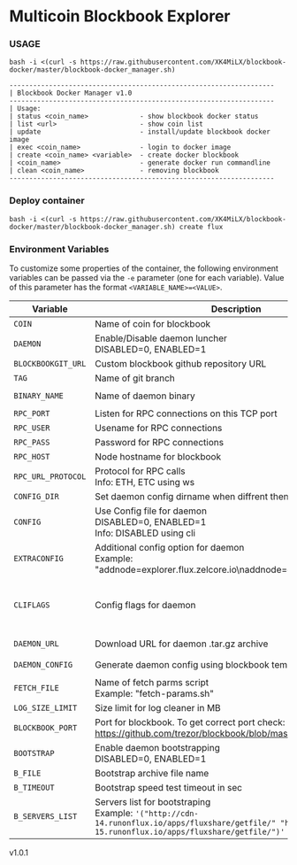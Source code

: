 # Multicoin Blockbook Explorer

### USAGE
```
bash -i <(curl -s https://raw.githubusercontent.com/XK4MiLX/blockbook-docker/master/blockbook-docker_manager.sh)
```
```
-------------------------------------------------------------------
| Blockbook Docker Manager v1.0
-------------------------------------------------------------------
| Usage:
| status <coin_name>             - show blockbook docker status
| list <url>                     - show coin list
| update                         - install/update blockbook docker image
| exec <coin_name>               - login to docker image
| create <coin_name> <variable>  - create docker blockbook
| <coin_name>                    - generate docker run commandline
| clean <coin_name>              - removing blockbook
-------------------------------------------------------------------
```
### Deploy container
```
bash -i <(curl -s https://raw.githubusercontent.com/XK4MiLX/blockbook-docker/master/blockbook-docker_manager.sh) create flux
```

### Environment Variables

To customize some properties of the container, the following environment
variables can be passed via the `-e` parameter (one for each variable).  Value
of this parameter has the format `<VARIABLE_NAME>=<VALUE>`.
 
| Variable       | Description                                  | Required   | Default |
|----------------|----------------------------------------------|------------|---------|
|`COIN`| Name of coin for blockbook | `YES` | `unset` | 
|`DAEMON`| Enable/Disable daemon luncher <br /> DISABLED=0, ENABLED=1  | `NO` | `1` | 
|`BLOCKBOOKGIT_URL`| Custom blockbook github repository URL  | `NO` | `https://github.com/trezor/blockbook.git` | 
|`TAG`| Name of git branch  | `NO` | `master` | 
|`BINARY_NAME`| Name of daemon binary | `NO` | `AUTO` <br />`FROM BLOCKBOOK CONFIG` | 
|`RPC_PORT`| Listen for RPC connections on this TCP port | `YES` | `unset` |
|`RPC_USER`| Usename for RPC connections | `NO` | `user` |
|`RPC_PASS`| Password for RPC connections | `NO` | `pass` |
|`RPC_HOST`| Node hostname for blockbook | `NO` | `localhost` |
|`RPC_URL_PROTOCOL`| Protocol for RPC calls <br /> Info: ETH, ETC using ws | `NO` | `http` |
|`CONFIG_DIR`| Set daemon config dirname when diffrent then .${COIN} | `NO` | `unset` |
|`CONFIG`| Use Config file for daemon <br /> DISABLED=0, ENABLED=1 <br /> Info: DISABLED using cli | `NO` | `1` |
|`EXTRACONFIG`| Additional config option for daemon <br /> Example: "addnode=explorer.flux.zelcore.io\naddnode=explorer.runonflux.io" | `NO` | `unset` |
|`CLIFLAGS`| Config flags for daemon | `YES` <br />when using CLI mode | `unset` |
|`DAEMON_URL`| Download URL for daemon .tar.gz archive | `NO` | `AUTO` <br />`FROM BLOCKBOOK CONFIG` |
|`DAEMON_CONFIG`| Generate daemon config using blockbook template | `NO` | `AUTO` <br />`FROM BLOCKBOOK` |
|`FETCH_FILE`| Name of fetch parms script <br /> Example: "fetch-params.sh" | `NO` | `unset` |
|`LOG_SIZE_LIMIT`| Size limit for log cleaner in MB | `NO` | `40` |
|`BLOCKBOOK_PORT`| Port for blockbook. To get correct port check: <br /> https://github.com/trezor/blockbook/blob/master/docs/ports.md | `YES` | `unset` |
|`BOOTSTRAP`| Enable daemon bootstrapping <br /> DISABLED=0, ENABLED=1 | `NO` | `0` |
|`B_FILE`| Bootstrap archive file name | `NO` | `daemon_bootstrap.tar.gz` |
|`B_TIMEOUT`| Bootstrap speed test timeout in sec | `NO` | `6` |
|`B_SERVERS_LIST`| Servers list for bootstraping <br /> Example: `'("http://cdn-14.runonflux.io/apps/fluxshare/getfile/" "http://cdn-15.runonflux.io/apps/fluxshare/getfile/")'` | `NO` | `BUILD-IN SERVERS LIST` |

v1.0.1
